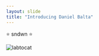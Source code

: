 ```yaml
---
layout: slide
title: "Introducing Daniel Balta"
---
```

⭐ sndwn ⭐ 

![labtocat](https://avatars.githubusercontent.com/u/89813273?s=40&v=4)
